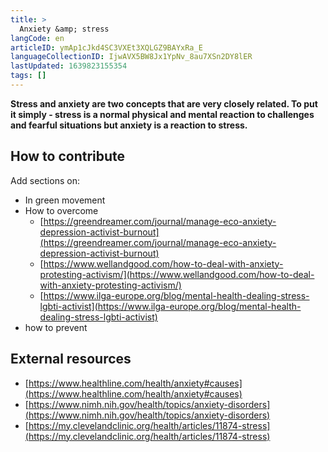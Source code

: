 ```yaml
---
title: >
  Anxiety &amp; stress
langCode: en
articleID: ymAp1cJkd4SC3VXEt3XQLGZ9BAYxRa_E
languageCollectionID: IjwAVX5BW8Jx1YpNv_8au7XSn2DY8lER
lastUpdated: 1639823155354
tags: []
---
```


**Stress and anxiety are two concepts that are very closely related. To put it simply - stress is a normal physical and mental reaction to challenges and fearful situations but anxiety is a reaction to stress.**

## **How to contribute**

Add sections on:

-   In green movement
-   How to overcome
    -   [https://greendreamer.com/journal/manage-eco-anxiety-depression-activist-burnout](https://greendreamer.com/journal/manage-eco-anxiety-depression-activist-burnout)
    -   [https://www.wellandgood.com/how-to-deal-with-anxiety-protesting-activism/](https://www.wellandgood.com/how-to-deal-with-anxiety-protesting-activism/)
    -   [https://www.ilga-europe.org/blog/mental-health-dealing-stress-lgbti-activist](https://www.ilga-europe.org/blog/mental-health-dealing-stress-lgbti-activist)
-   how to prevent

## External resources

-   [https://www.healthline.com/health/anxiety#causes](https://www.healthline.com/health/anxiety#causes)
-   [https://www.nimh.nih.gov/health/topics/anxiety-disorders](https://www.nimh.nih.gov/health/topics/anxiety-disorders)
-   [https://my.clevelandclinic.org/health/articles/11874-stress](https://my.clevelandclinic.org/health/articles/11874-stress)